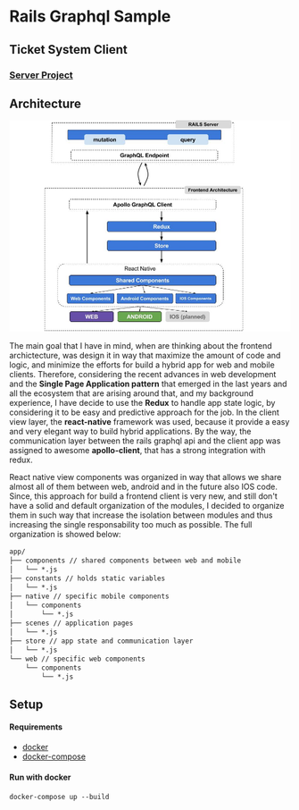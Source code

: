 # Rails Graphql Sample 
## Ticket System Client

### [Server Project](https://github.com/niltonvasques/rails-graphql-sample)

## Architecture

![Frontend Architecture](https://github.com/niltonvasques/rails-graphql-sample/raw/master/docs/Frontend%20Arquitecture.jpg)

The main goal that I have in mind, when are thinking about the frontend archictecture, was design it in way that
maximize the amount of code and logic, and minimize the efforts for build a hybrid app for web and mobile clients. Therefore,
considering the recent advances in web development and the **Single Page Application pattern** that emerged in the last
years and all the ecosystem that are arising around that, and my background experience, I have decide to use the **Redux** 
to handle app state logic, by considering it to be easy and predictive approach for the job. In the client view layer, the
**react-native** framework was used, because it provide a easy and very elegant way to build hybrid applications. By the way,
the communication layer between the rails graphql api and the client app was assigned to awesome **apollo-client**, that has
a strong integration with redux.

React native view components was organized in way that allows we share almost all of them between web, android and in the
future also IOS code. Since, this approach for build a frontend client is very new, and still don't have a solid and default
organization of the modules, I decided to organize them in such way that increase the isolation between modules and thus
increasing the single responsability too much as possible. The full organization is showed below:

```
app/
├── components // shared components between web and mobile
│   └── *.js
├── constants // holds static variables
│   └── *.js
├── native // specific mobile components
│   └── components
│       └── *.js
├── scenes // application pages
│   └── *.js
├── store // app state and communication layer
│   └── *.js
└── web // specific web components
    └── components
        └── *.js
 ```
 
## Setup

#### Requirements

* [docker](https://docs.docker.com/engine/installation/)
* [docker-compose](https://docs.docker.com/compose/install/)

#### Run with docker

    docker-compose up --build
